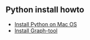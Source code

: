 ## Python install howto 
- [Install Python on Mac OS](http://www.lowindata.com/2013/installing-scientific-python-on-mac-os-x/)
- [Install Graph-tool](https://github.com/vgauthier/InstallGraphTool)